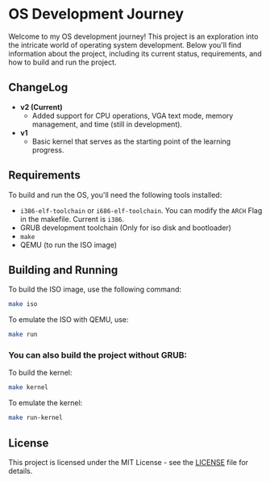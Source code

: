 # OS Development Journey

Welcome to my OS development journey! This project is an exploration into the intricate world of operating system development. Below you'll find information about the project, including its current status, requirements, and how to build and run the project.

## ChangeLog

- **v2 (Current)**
  - Added support for CPU operations, VGA text mode, memory management, and time (still in development).
- **v1**
  - Basic kernel that serves as the starting point of the learning progress.

## Requirements

To build and run the OS, you'll need the following tools installed:

- `i386-elf-toolchain` or `i686-elf-toolchain`. You can modify the ```ARCH``` Flag in the makefile. Current is ```i386```.
- GRUB development toolchain (Only for iso disk and bootloader)
- `make`
- QEMU (to run the ISO image)

## Building and Running

To build the ISO image, use the following command:
```bash
make iso
```

To emulate the ISO with QEMU, use:
```bash
make run
```

### You can also build the project without GRUB:

To build the kernel:
```bash
make kernel
```

To emulate the kernel:
```bash
make run-kernel
```


## License

This project is licensed under the MIT License - see the [LICENSE](LICENSE) file for details.
